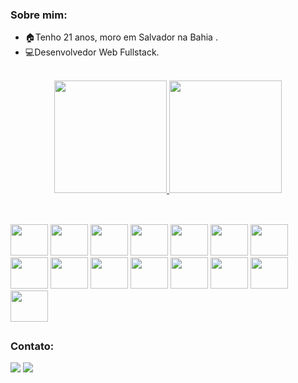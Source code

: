 ### Sobre mim:
  - 🏠Tenho 21 anos, moro em Salvador na Bahia .
  - 💻Desenvolvedor Web Fullstack.
    
<div align="center"><br>
  <a href="https://github.com/ThiagoW21">
  <img height="180em" src="https://github-readme-stats.vercel.app/api?username=ThiagoW21&show_icons=true&theme=dracula&include_all_commits=true&count_private=true"/>
  <img height="180em" src="https://github-readme-stats.vercel.app/api/top-langs/?username=ThiagoW21&layout=compact&langs_count=7&theme=dracula"/>
</div>

##
<div><br/>
  <a href="https://github.com/thiagow21"><img height="50px" width="60px" src="https://cdn.jsdelivr.net/gh/devicons/devicon/icons/python/python-original.svg" /></a>
  <a href="https://github.com/thiagow21"><img height="50px" width="60px" src="https://cdn.jsdelivr.net/gh/devicons/devicon/icons/flask/flask-original.svg" /></a>
  <a href="https://github.com/thiagow21"><img height="50px" width="60px" src="https://cdn.jsdelivr.net/gh/devicons/devicon/icons/javascript/javascript-original.svg" /></a>
   <a href="https://github.com/thiagow21"><img height="50px" width="60px" src="https://cdn.jsdelivr.net/gh/devicons/devicon/icons/typescript/typescript-original.svg" /></a>
  <a href="https://github.com/thiagow21"><img height="50px" width="60px" src="https://cdn.jsdelivr.net/gh/devicons/devicon/icons/sequelize/sequelize-original.svg" /></a>
  <a href="https://github.com/thiagow21"><img height="50px" width="60px" src="https://cdn.jsdelivr.net/gh/devicons/devicon/icons/nodejs/nodejs-original.svg" /></a>
  <a href="https://github.com/thiagow21"><img height="50px" width="60px" src="https://cdn.jsdelivr.net/gh/devicons/devicon/icons/vuejs/vuejs-original.svg" /></a>
  <a href="https://github.com/thiagow21"><img height="50px" width="60px" src="https://cdn.jsdelivr.net/gh/devicons/devicon/icons/bootstrap/bootstrap-original.svg" /></a>
  <a href="https://github.com/thiagow21"><img height="50px" width="60px" src="https://cdn.jsdelivr.net/gh/devicons/devicon/icons/vuetify/vuetify-original.svg" /></a>
  <a href="https://github.com/thiagow21"><img height="50px" width="60px" src="https://cdn.jsdelivr.net/gh/devicons/devicon/icons/react/react-original.svg" /></a>
  <a href="https://github.com/thiagow21"><img height="50px" width="60px" src="https://cdn.jsdelivr.net/gh/devicons/devicon/icons/redux/redux-original.svg" /></a>
  <a href="https://github.com/thiagow21"><img height="50px" width="60px" src="https://cdn.jsdelivr.net/gh/devicons/devicon/icons/mysql/mysql-original.svg" /></a>
  <a href="https://github.com/thiagow21"><img height="50px" width="60px" src="https://cdn.jsdelivr.net/gh/devicons/devicon/icons/git/git-original.svg" /></a>
  <a href="https://github.com/thiagow21"><img height="50px" width="60px" src="https://cdn.jsdelivr.net/gh/devicons/devicon/icons/css3/css3-original.svg" /></a>
  <a href="https://github.com/thiagow21"><img height="50px" width="60px" src="https://cdn.jsdelivr.net/gh/devicons/devicon/icons/html5/html5-original.svg" /></a>
</div>

##
  

### Contato: 
  <div align> 
    <a href = "mailto:thiagokepler1@gmail.com"><img src="https://img.shields.io/badge/-Gmail-%23333?style=for-the-badge&logo=gmail&logoColor=white" target="_blank"></a>
    <a href="https://www.linkedin.com/in/thiagowb/" target="_blank"><img src="https://img.shields.io/badge/-LinkedIn-%230077B5?style=for-the-badge&logo=linkedin&logoColor=white" target="_blank"></a>  
  </div>
  
 

